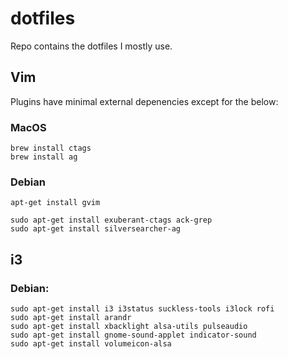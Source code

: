 # dotfiles
Repo contains the dotfiles I mostly use.

## Vim
Plugins have minimal external depenencies except for the below:

### MacOS
```
brew install ctags
brew install ag
```

### Debian
```
apt-get install gvim

sudo apt-get install exuberant-ctags ack-grep
sudo apt-get install silversearcher-ag
```

## i3

### Debian:
```
sudo apt-get install i3 i3status suckless-tools i3lock rofi
sudo apt-get install arandr
sudo apt-get install xbacklight alsa-utils pulseaudio
sudo apt-get install gnome-sound-applet indicator-sound
sudo apt-get install volumeicon-alsa
```
